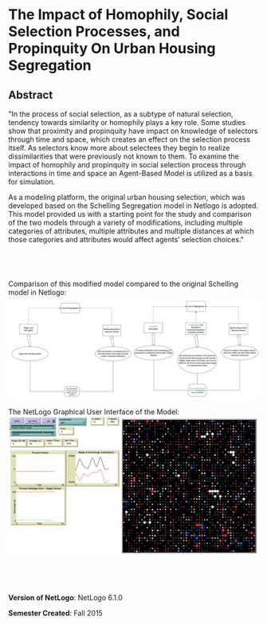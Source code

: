 # The Impact of Homophily, Social Selection Processes, and Propinquity On Urban Housing Segregation


## Abstract
"In the process of social selection, as a subtype of natural selection, tendency towards similarity or homophily plays a key role. Some studies show that proximity and propinquity have impact on knowledge of selectors through time and space, which creates an effect on the selection process itself. As selectors know more about selectees they begin to realize dissimilarities that were previously not known to them. To examine the impact of homophily and propinquity in social selection process through interactions in time and space an Agent-Based Model is utilized as a basis for simulation. 

As a modeling platform, the original urban housing selection, which was developed based on the Schelling Segregation model in Netlogo is adopted. This model provided us with a starting point for the study and comparison of the two models through a variety of modifications, including multiple categories of attributes, multiple attributes and multiple distances at which those categories and attributes would affect agents’ selection choices."

## &nbsp;
Comparison of this modified model compared to the original Schelling model in Netlogo:
![Comparison of models](Comparison.png)


The NetLogo Graphical User Interface of the Model: 
![The NetLogo Graphical User Interface](GUI.png)

## &nbsp;

**Version of NetLogo**: NetLogo 6.1.0

**Semester Created**: Fall 2015

